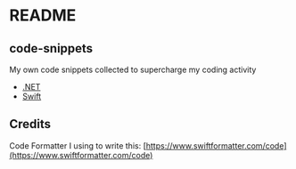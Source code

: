 # README

## code-snippets

My own code snippets collected to supercharge my coding activity

* [.NET](/dotnet.md)
* [Swift](/swift.md)

## Credits

Code Formatter I using to write this: [https://www.swiftformatter.com/code](https://www.swiftformatter.com/code)


